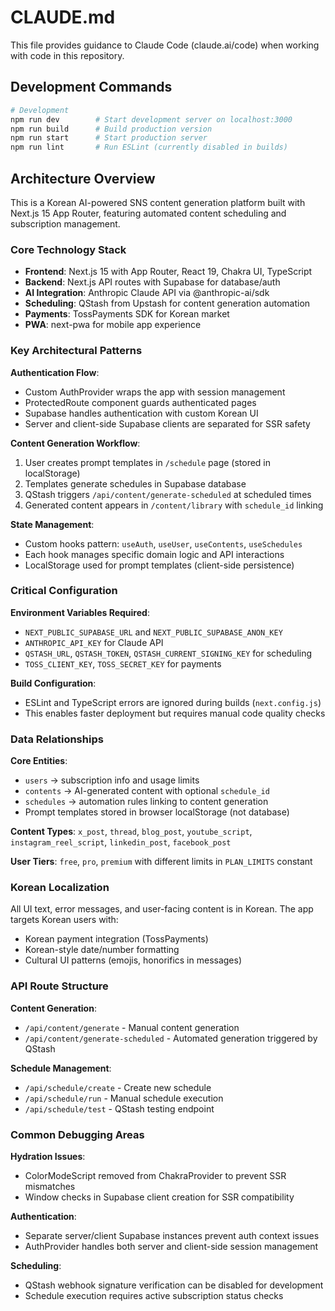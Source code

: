 # CLAUDE.md

This file provides guidance to Claude Code (claude.ai/code) when working with code in this repository.

## Development Commands

```bash
# Development
npm run dev        # Start development server on localhost:3000
npm run build      # Build production version
npm run start      # Start production server
npm run lint       # Run ESLint (currently disabled in builds)
```

## Architecture Overview

This is a Korean AI-powered SNS content generation platform built with Next.js 15 App Router, featuring automated content scheduling and subscription management.

### Core Technology Stack
- **Frontend**: Next.js 15 with App Router, React 19, Chakra UI, TypeScript
- **Backend**: Next.js API routes with Supabase for database/auth
- **AI Integration**: Anthropic Claude API via @anthropic-ai/sdk
- **Scheduling**: QStash from Upstash for content generation automation
- **Payments**: TossPayments SDK for Korean market
- **PWA**: next-pwa for mobile app experience

### Key Architectural Patterns

**Authentication Flow**:
- Custom AuthProvider wraps the app with session management
- ProtectedRoute component guards authenticated pages
- Supabase handles authentication with custom Korean UI
- Server and client-side Supabase clients are separated for SSR safety

**Content Generation Workflow**:
1. User creates prompt templates in `/schedule` page (stored in localStorage)
2. Templates generate schedules in Supabase database 
3. QStash triggers `/api/content/generate-scheduled` at scheduled times
4. Generated content appears in `/content/library` with `schedule_id` linking

**State Management**:
- Custom hooks pattern: `useAuth`, `useUser`, `useContents`, `useSchedules`
- Each hook manages specific domain logic and API interactions
- LocalStorage used for prompt templates (client-side persistence)

### Critical Configuration

**Environment Variables Required**:
- `NEXT_PUBLIC_SUPABASE_URL` and `NEXT_PUBLIC_SUPABASE_ANON_KEY`
- `ANTHROPIC_API_KEY` for Claude API
- `QSTASH_URL`, `QSTASH_TOKEN`, `QSTASH_CURRENT_SIGNING_KEY` for scheduling
- `TOSS_CLIENT_KEY`, `TOSS_SECRET_KEY` for payments

**Build Configuration**:
- ESLint and TypeScript errors are ignored during builds (`next.config.js`)
- This enables faster deployment but requires manual code quality checks

### Data Relationships

**Core Entities**:
- `users` → subscription info and usage limits
- `contents` → AI-generated content with optional `schedule_id` 
- `schedules` → automation rules linking to content generation
- Prompt templates stored in browser localStorage (not database)

**Content Types**: `x_post`, `thread`, `blog_post`, `youtube_script`, `instagram_reel_script`, `linkedin_post`, `facebook_post`

**User Tiers**: `free`, `pro`, `premium` with different limits in `PLAN_LIMITS` constant

### Korean Localization

All UI text, error messages, and user-facing content is in Korean. The app targets Korean users with:
- Korean payment integration (TossPayments)
- Korean-style date/number formatting
- Cultural UI patterns (emojis, honorifics in messages)

### API Route Structure

**Content Generation**:
- `/api/content/generate` - Manual content generation
- `/api/content/generate-scheduled` - Automated generation triggered by QStash

**Schedule Management**:
- `/api/schedule/create` - Create new schedule
- `/api/schedule/run` - Manual schedule execution  
- `/api/schedule/test` - QStash testing endpoint

### Common Debugging Areas

**Hydration Issues**: 
- ColorModeScript removed from ChakraProvider to prevent SSR mismatches
- Window checks in Supabase client creation for SSR compatibility

**Authentication**:
- Separate server/client Supabase instances prevent auth context issues
- AuthProvider handles both server and client-side session management

**Scheduling**:
- QStash webhook signature verification can be disabled for development
- Schedule execution requires active subscription status checks